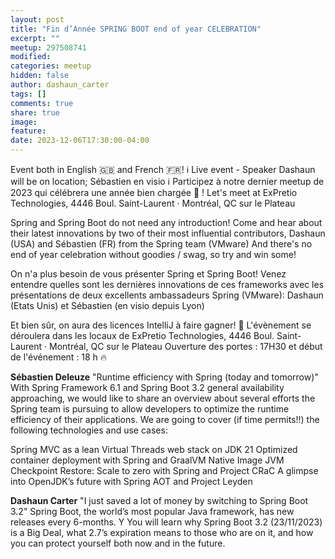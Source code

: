 ```yaml
---
layout: post
title: "Fin d’Année SPRING BOOT end of year CELEBRATION"
excerpt: ""
meetup: 297508741
modified:
categories: meetup
hidden: false
author: dashaun_carter
tags: []
comments: true
share: true
image:
feature:
date: 2023-12-06T17:30:00-04:00
---
```


Event both in English 🇬🇧 and French 🇫🇷!
ℹ️ Live event - Speaker Dashaun will be on location; Sébastien en visio ℹ️
Participez à notre dernier meetup de 2023 qui célébrera une année bien chargée 🎉 !
Let's meet at ExPretio Technologies, 4446 Boul. Saint-Laurent · Montréal, QC sur le Plateau

Spring and Spring Boot do not need any introduction!
Come and hear about their latest innovations by two of their most influential contributors, Dashaun (USA) and Sébastien (FR) from the Spring team (VMware)
And there's no end of year celebration without goodies / swag, so try and win some!

On n'a plus besoin de vous présenter Spring et Spring Boot!
Venez entendre quelles sont les dernières innovations de ces frameworks avec les présentations de deux excellents ambassadeurs Spring (VMware): Dashaun (Etats Unis) et Sébastien (en visio depuis Lyon)

Et bien sûr, on aura des licences IntelliJ à faire gagner!
📍 L'évènement se déroulera dans les locaux de ExPretio Technologies, 4446 Boul. Saint-Laurent · Montréal, QC sur le Plateau
Ouverture des portes : 17H30 et début de l'événement : 18 h 🔥


__Sébastien Deleuze__ "Runtime efficiency with Spring (today and tomorrow)"
With Spring Framework 6.1 and Spring Boot 3.2 general availability approaching, we would like to share an overview about several efforts the Spring team is pursuing to allow developers to optimize the runtime efficiency of their applications.
We are going to cover (if time permits!!) the following technologies and use cases:

Spring MVC as a lean Virtual Threads web stack on JDK 21
Optimized container deployment with Spring and GraalVM Native Image
JVM Checkpoint Restore: Scale to zero with Spring and Project CRaC
A glimpse into OpenJDK’s future with Spring AOT and Project Leyden


__Dashaun Carter__ "I just saved a lot of money by switching to Spring Boot 3.2"
Spring Boot, the world’s most popular Java framework, has new releases every 6-months. Y
You will learn why Spring Boot 3.2 (23/11/2023) is a Big Deal, what 2.7’s expiration means to those who are on it, and how you can protect yourself both now and in the future.
